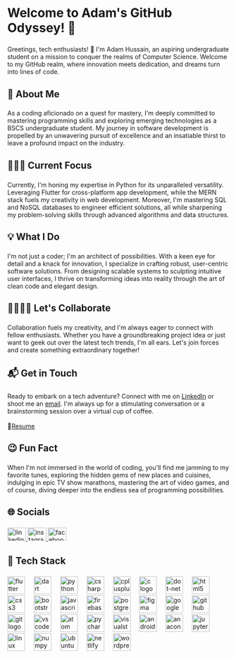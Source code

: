 <h1 align="left">Welcome to Adam's GitHub Odyssey! 🚀</h1>

###

<p align="left">Greetings, tech enthusiasts! 👋 I'm Adam Hussain, an aspiring undergraduate student on a mission to conquer the realms of Computer Science. Welcome to my GitHub realm, where innovation meets dedication, and dreams turn into lines of code.</p>

###

<h2 align="left">🌟 About Me</h2>

###

<p align="left">As a coding aficionado on a quest for mastery, I'm deeply committed to mastering programming skills and exploring emerging technologies as a BSCS undergraduate student.  My journey in software development is propelled by an unwavering pursuit of excellence and an insatiable thirst to leave a profound impact on the industry.</p>

###

<h2 align="left">🧑🏻‍💻 Current Focus</h2>

###

<p align="left">Currently, I'm honing my expertise in Python for its unparalleled versatility. Leveraging Flutter for cross-platform app development, while the MERN stack fuels my creativity in web development. Moreover, I'm mastering SQL and NoSQL databases to engineer efficient solutions, all while sharpening my problem-solving skills through advanced algorithms and data structures.</p>

###

<h2 align="left">💡 What I Do</h2>

###

<p align="left">I'm not just a coder; I'm an architect of possibilities. With a keen eye for detail and a knack for innovation, I specialize in crafting robust, user-centric software solutions. From designing scalable systems to sculpting intuitive user interfaces, I thrive on transforming ideas into reality through the art of clean code and elegant design.</p>

###

<h2 align="left">🫱🏼‍🫲🏻 Let's Collaborate</h2>

###

<p align="left">Collaboration fuels my creativity, and I'm always eager to connect with fellow enthusiasts. Whether you have a groundbreaking project idea or just want to geek out over the latest tech trends, I'm all ears. Let's join forces and create something extraordinary together!</p>

###

<h2 align="left">📬 Get in Touch</h2>

###

<p align="left">
Ready to embark on a tech adventure? Connect with me on <a href="https://www.linkedin.com/in/adamhussain0" target="_blank">LinkedIn</a> or shoot me an <a href="mailto:adamhussain2k@gmail.com">email</a>. I'm always up for a stimulating conversation or a brainstorming session over a virtual cup of coffee.
<br><br>
📄<a href="https://drive.google.com/uc?export=download&id=14T8Rs8EOMdFqCx9oLv_tJx7kuBG9Q1eE" target="_blank">Resume</a>
</p>

###

<h2 align="left">😉  Fun Fact</h2>

###

<p align="left">When I'm not immersed in the world of coding, you'll find me jamming to my favorite tunes, exploring the hidden gems of new places and cuisines, indulging in epic TV show marathons, mastering the art of video games, and of course, diving deeper into the endless sea of programming possibilities.</p>

###

<h2 align="left">🌐 Socials</h2>

###

<div align="left">
  <a href="https://www.linkedin.com/in/adamhussain0/" target="_blank">
    <img src="https://raw.githubusercontent.com/maurodesouza/profile-readme-generator/master/src/assets/icons/social/linkedin/default.svg" width="42" height="30" alt="linkedin logo"  />
  </a>
  <a href="https://www.instagram.com/adam_.hussain/" target="_blank">
    <img src="https://raw.githubusercontent.com/maurodesouza/profile-readme-generator/master/src/assets/icons/social/instagram/default.svg" width="42" height="30" alt="instagram logo"  />
  </a>
  <a href="https://www.facebook.com/adamhussain0/" target="_blank">
    <img src="https://raw.githubusercontent.com/maurodesouza/profile-readme-generator/master/src/assets/icons/social/facebook/default.svg" width="42" height="30" alt="facebook logo"  />
  </a>
</div>

###

<h2 align="left">🐞 Tech Stack</h2>

###

<div align="left">
  <img src="https://cdn.jsdelivr.net/gh/devicons/devicon/icons/flutter/flutter-original.svg" height="40" alt="flutter logo"  />
  <img width="12" />
  <img src="https://cdn.jsdelivr.net/gh/devicons/devicon/icons/dart/dart-original.svg" height="40" alt="dart logo"  />
  <img width="12" />
  <img src="https://cdn.jsdelivr.net/gh/devicons/devicon/icons/python/python-original.svg" height="40" alt="python logo"  />
  <img width="12" />
  <img src="https://cdn.jsdelivr.net/gh/devicons/devicon/icons/csharp/csharp-original.svg" height="40" alt="csharp logo"  />
  <img width="12" />
  <img src="https://cdn.jsdelivr.net/gh/devicons/devicon/icons/cplusplus/cplusplus-original.svg" height="40" alt="cplusplus logo"  />
  <img width="12" />
  <img src="https://cdn.jsdelivr.net/gh/devicons/devicon/icons/c/c-original.svg" height="40" alt="c logo"  />
  <img width="12" />
  <img src="https://cdn.jsdelivr.net/gh/devicons/devicon/icons/dot-net/dot-net-original.svg" height="40" alt="dot-net logo"  />
  <img width="12" />
  <img src="https://cdn.jsdelivr.net/gh/devicons/devicon/icons/html5/html5-original.svg" height="40" alt="html5 logo"  />
  <img width="12" />
  <img src="https://cdn.jsdelivr.net/gh/devicons/devicon/icons/css3/css3-original.svg" height="40" alt="css3 logo"  />
  <img width="12" />
  <img src="https://cdn.jsdelivr.net/gh/devicons/devicon/icons/bootstrap/bootstrap-original.svg" height="40" alt="bootstrap logo"  />
  <img width="12" />
  <img src="https://cdn.jsdelivr.net/gh/devicons/devicon/icons/javascript/javascript-original.svg" height="40" alt="javascript logo"  />
  <img width="12" />
  <img src="https://cdn.jsdelivr.net/gh/devicons/devicon/icons/firebase/firebase-plain.svg" height="40" alt="firebase logo"  />
  <img width="12" />
  <img src="https://cdn.jsdelivr.net/gh/devicons/devicon/icons/postgresql/postgresql-original.svg" height="40" alt="postgresql logo"  />
  <img width="12" />
  <img src="https://cdn.jsdelivr.net/gh/devicons/devicon/icons/figma/figma-original.svg" height="40" alt="figma logo"  />
  <img width="12" />
  <img src="https://cdn.jsdelivr.net/gh/devicons/devicon/icons/googlecloud/googlecloud-original.svg" height="40" alt="googlecloud logo"  />
  <img width="12" />
  <img src="https://cdn.jsdelivr.net/gh/devicons/devicon/icons/github/github-original.svg" height="40" alt="github logo"  />
  <img width="12" />
  <img src="https://cdn.jsdelivr.net/gh/devicons/devicon/icons/git/git-original.svg" height="40" alt="git logo"  />
  <img width="12" />
  <img src="https://cdn.jsdelivr.net/gh/devicons/devicon/icons/vscode/vscode-original.svg" height="40" alt="vscode logo"  />
  <img width="12" />
  <img src="https://cdn.jsdelivr.net/gh/devicons/devicon/icons/atom/atom-original.svg" height="40" alt="atom logo"  />
  <img width="12" />
  <img src="https://cdn.jsdelivr.net/gh/devicons/devicon/icons/pycharm/pycharm-original.svg" height="40" alt="pycharm logo"  />
  <img width="12" />
  <img src="https://cdn.jsdelivr.net/gh/devicons/devicon/icons/visualstudio/visualstudio-plain.svg" height="40" alt="visualstudio logo"  />
  <img width="12" />
  <img src="https://cdn.jsdelivr.net/gh/devicons/devicon/icons/androidstudio/androidstudio-original.svg" height="40" alt="androidstudio logo"  />
  <img width="12" />
  <img src="https://cdn.jsdelivr.net/gh/devicons/devicon/icons/anaconda/anaconda-original.svg" height="40" alt="anaconda logo"  />
  <img width="12" />
  <img src="https://cdn.jsdelivr.net/gh/devicons/devicon/icons/jupyter/jupyter-original.svg" height="40" alt="jupyter logo"  />
  <img width="12" />
  <img src="https://cdn.jsdelivr.net/gh/devicons/devicon/icons/linux/linux-original.svg" height="40" alt="linux logo"  />
  <img width="12" />
  <img src="https://cdn.jsdelivr.net/gh/devicons/devicon/icons/numpy/numpy-original.svg" height="40" alt="numpy logo"  />
  <img width="12" />
  <img src="https://cdn.jsdelivr.net/gh/devicons/devicon/icons/ubuntu/ubuntu-plain.svg" height="40" alt="ubuntu logo"  />
  <img width="12" />
  <img src="https://skillicons.dev/icons?i=netlify" height="40" alt="netlify logo"  />
  <img width="12" />
  <img src="https://cdn.jsdelivr.net/gh/devicons/devicon/icons/wordpress/wordpress-original.svg" height="40" alt="wordpress logo"  />
</div>

###
